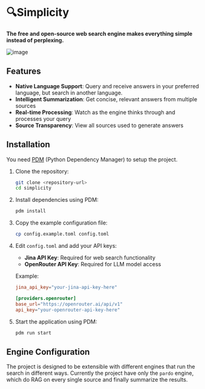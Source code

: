 # 🔍Simplicity

**The free and open-source web search engine makes everything simple instead of perplexing.**


![image](https://github.com/user-attachments/assets/33e56dd4-dcc3-4412-8332-eb4fd6f72cc1)

## Features

- **Native Language Support**: Query and receive answers in your preferred language, but search in another language.
- **Intelligent Summarization**: Get concise, relevant answers from multiple sources
- **Real-time Processing**: Watch as the engine thinks through and processes your query
- **Source Transparency**: View all sources used to generate answers

## Installation

You need [PDM](https://pdm-project.org/) (Python Dependency Manager) to setup the project.

1. Clone the repository:
   ```bash
   git clone <repository-url>
   cd simplicity
   ```

2. Install dependencies using PDM:
   ```bash
   pdm install
   ```

3. Copy the example configuration file:
   ```bash
   cp config.example.toml config.toml
   ```

4. Edit `config.toml` and add your API keys:
   - **Jina API Key**: Required for web search functionality
   - **OpenRouter API Key**: Required for LLM model access

   Example:
   ```toml
   jina_api_key="your-jina-api-key-here"
   
   [providers.openrouter]
   base_url="https://openrouter.ai/api/v1"
   api_key="your-openrouter-api-key-here"
   ```

5. Start the application using PDM:
   ```bash
   pdm run start
   ```
## Engine Configuration

The project is designed to be extensible with different engines that run the search in different ways. Currently the project have only the `pardo` engine, which do RAG on every single source and finally summarize the results.
